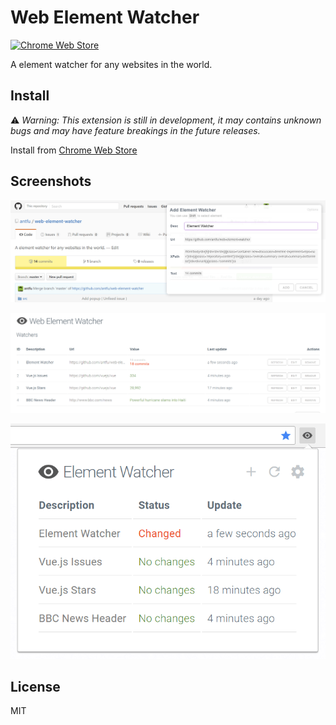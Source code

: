 # Web Element Watcher
[![Chrome Web Store](https://img.shields.io/chrome-web-store/v/nijeghmbfkeegaiihloeeknoidnajnlk.svg?style=flat-square)](https://chrome.google.com/webstore/detail/web-element-watcher/nijeghmbfkeegaiihloeeknoidnajnlk)

A element watcher for any websites in the world.

## Install

⚠️ *Warning: This extension is still in development,
it may contains unknown bugs and may have feature breakings
in the future releases.*

Install from [Chrome Web Store](https://chrome.google.com/webstore/detail/web-element-watcher/nijeghmbfkeegaiihloeeknoidnajnlk)

## Screenshots
![](screenshots/01.png)

![](screenshots/02.png)

![](screenshots/03.png)


## License
MIT
